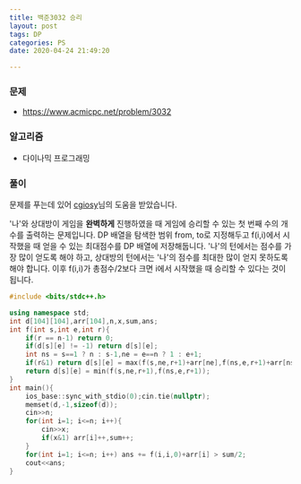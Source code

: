 ```yaml
---
title: 백준3032 승리
layout: post
tags: DP
categories: PS
date: 2020-04-24 21:49:20

--- 
```

###  **문제** 
* https://www.acmicpc.net/problem/3032

###  **알고리즘** 
* 다이나믹 프로그래밍

###  **풀이**
문제를 푸는데 있어 [cgiosy](https://www.acmicpc.net/user/cgiosy)님의 도움을 받았습니다.

'나'와 상대방이 게임을 **완벽하게** 진행하였을 때 게임에 승리할 수 있는 첫 번째 수의 개수를 출력하는 문제입니다. DP 배열을 탐색한 범위 from, to로 지정해두고 f(i,i)에서 시작했을 때 얻을 수 있는 최대점수를 DP 배열에 저장해둡니다. '나'의 턴에서는 점수를 가장 많이 얻도록 해야 하고, 상대방의 턴에서는 '나'의 점수를 최대한 많이 얻지 못하도록 해야 합니다. 이후 f(i,i)가 총점수/2보다 크면 i에서 시작했을 때 승리할 수 있다는 것이 됩니다.

``` c++
#include <bits/stdc++.h>

using namespace std;
int d[104][104],arr[104],n,x,sum,ans;
int f(int s,int e,int r){
    if(r == n-1) return 0;
    if(d[s][e] != -1) return d[s][e];
    int ns = s==1 ? n : s-1,ne = e==n ? 1 : e+1;
    if(r&1) return d[s][e] = max(f(s,ne,r+1)+arr[ne],f(ns,e,r+1)+arr[ns]);
    return d[s][e] = min(f(s,ne,r+1),f(ns,e,r+1));
}
int main(){
    ios_base::sync_with_stdio(0);cin.tie(nullptr);
    memset(d,-1,sizeof(d));
    cin>>n;
    for(int i=1; i<=n; i++){
        cin>>x;
        if(x&1) arr[i]++,sum++;
    }
    for(int i=1; i<=n; i++) ans += f(i,i,0)+arr[i] > sum/2;
    cout<<ans;
}
```